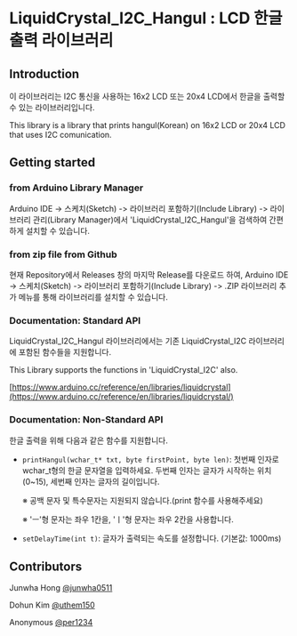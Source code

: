 # LiquidCrystal_I2C_Hangul : LCD 한글 출력 라이브러리

## Introduction

 이 라이브러리는 I2C 통신을 사용하는 16x2 LCD 또는 20x4 LCD에서 한글을 출력할 수 있는 라이브러리입니다.
 
 This library is a library that prints hangul(Korean) on 16x2 LCD or 20x4 LCD that uses I2C comunication.
 
## Getting started
### from Arduino Library Manager
 Arduino IDE -> 스케치(Sketch) -> 라이브러리 포함하기(Include Library) -> 라이브러리 관리(Library Manager)에서 'LiquidCrystal_I2C_Hangul'을 검색하여 간편하게 설치할 수 있습니다.
 
### from zip file from Github
 현재 Repository에서 Releases 창의 마지막 Release를 다운로드 하여,  Arduino IDE -> 스케치(Sketch) -> 라이브러리 포함하기(Include Library) -> .ZIP 라이브러리 추가 메뉴를 통해 라이브러리를 설치할 수 있습니다.

 
### Documentation: Standard API
LiquidCrystal_I2C_Hangul 라이브러리에서는 
기존 LiquidCrystal_I2C 라이브러리에 포함된 함수들을 지원합니다.

This Library supports the functions in 'LiquidCrystal_I2C' also.

[https://www.arduino.cc/reference/en/libraries/liquidcrystal](https://www.arduino.cc/reference/en/libraries/liquidcrystal/)

  
### Documentation: Non-Standard API
한글 출력을 위해 다음과 같은 함수를 지원합니다.
 
- `printHangul(wchar_t* txt, byte firstPoint, byte len)`: 첫번째 인자로 wchar_t형의 한글 문자열을 입력하세요. 두번째 인자는 글자가 시작하는 위치(0~15), 세번째 인자는 글자의 길이입니다.

  ※ 공백 문자 및 특수문자는 지원되지 않습니다.(print 함수를 사용해주세요)

  ※ 'ㅡ'형 문자는 좌우 1칸을, 'ㅣ'형 문자는 좌우 2칸을 사용합니다.

- `setDelayTime(int t)`: 글자가 출력되는 속도를 설정합니다. (기본값: 1000ms)

## Contributors
Junwha Hong [@junwha0511](https://github.com/junwha0511)

Dohun Kim [@uthem150](https://github.com/uthem150)

Anonymous [@per1234](https://github.com/per1234)
